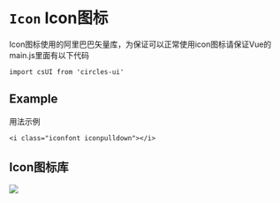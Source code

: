 # `Icon` Icon图标
Icon图标使用的阿里巴巴矢量库，为保证可以正常使用icon图标请保证Vue的main.js里面有以下代码
```
import csUI from 'circles-ui'
```

## Example
用法示例
```
<i class="iconfont iconpulldown"></i>

```
## Icon图标库

![](https://rightinhome.oss-cn-hangzhou.aliyuncs.com/jlbk_xcx/2020/09/08/1599543025370.png)
